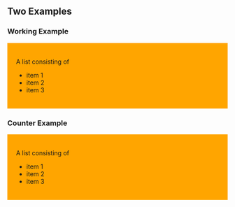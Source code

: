 <!--
author:   Thomas Wilke

email:    thomas.wilke@email.uni-kiel.de

language: en

narrator: US English Female

comment:  A playground for LiaScript

-->

## Two Examples

### Working Example

<div style="background: orange; padding: 20px">

A list consisting of 

* item 1
* item 2
* item 3

</div>

### Counter Example

<div style="background: orange; padding: 20px">

A list consisting of 
    
* item 1
* item 2
* item 3

</div>
